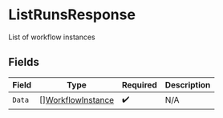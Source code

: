 # ListRunsResponse

List of workflow instances


## Fields

| Field                                                         | Type                                                          | Required                                                      | Description                                                   |
| ------------------------------------------------------------- | ------------------------------------------------------------- | ------------------------------------------------------------- | ------------------------------------------------------------- |
| `Data`                                                        | [][WorkflowInstance](../../models/shared/workflowinstance.md) | :heavy_check_mark:                                            | N/A                                                           |